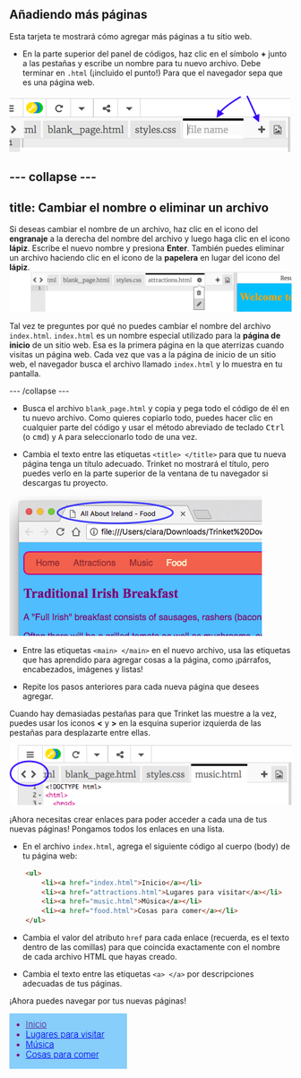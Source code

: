 ## Añadiendo más páginas

Esta tarjeta te mostrará cómo agregar más páginas a tu sitio web.

- En la parte superior del panel de códigos, haz clic en el símbolo **+** junto a las pestañas y escribe un nombre para tu nuevo archivo. Debe terminar en `.html` (¡incluido el punto!) Para que el navegador sepa que es una página web.

![Agregar un nuevo archivo en Trinket](images/tktNewFileArrows.png)

## \--- collapse \---

## title: Cambiar el nombre o eliminar un archivo

Si deseas cambiar el nombre de un archivo, haz clic en el icono del **engranaje** a la derecha del nombre del archivo y luego haga clic en el icono **lápiz**. Escribe el nuevo nombre y presiona **Enter**. También puedes eliminar un archivo haciendo clic en el icono de la **papelera** en lugar del icono del **lápiz**. ![](images/EditFilename.png)

Tal vez te preguntes por qué no puedes cambiar el nombre del archivo `index.html`. `index.html` es un nombre especial utilizado para la **página de inicio** de un sitio web. Esa es la primera página en la que aterrizas cuando visitas un página web. Cada vez que vas a la página de inicio de un sitio web, el navegador busca el archivo llamado `index.html` y lo muestra en tu pantalla.

\--- /collapse \---

- Busca el archivo `blank_page.html` y copia y pega todo el código de él en tu nuevo archivo. Como quieres copiarlo todo, puedes hacer clic en cualquier parte del código y usar el método abreviado de teclado <kbd>Ctrl</kbd> (o <kbd>cmd</kbd>) y <kbd>A</kbd> para seleccionarlo todo de una vez.

- Cambia el texto entre las etiquetas `<title> </title>` para que tu nueva página tenga un título adecuado. Trinket no mostrará el título, pero puedes verlo en la parte superior de la ventana de tu navegador si descargas tu proyecto.

![El título de la página que se muestra en la pestaña del navegador](images/egLocalFileWindowTitle.png)

- Entre las etiquetas `<main> </main>` en el nuevo archivo, usa las etiquetas que has aprendido para agregar cosas a la página, como ¡párrafos, encabezados, imágenes y listas!

- Repite los pasos anteriores para cada nueva página que desees agregar.

Cuando hay demasiadas pestañas para que Trinket las muestre a la vez, puedes usar los iconos **<** y **>** en la esquina superior izquierda de las pestañas para desplazarte entre ellas.

![Los botones para desplazar las pestañas](images/tktScrollTabIcons.png)

¡Ahora necesitas crear enlaces para poder acceder a cada una de tus nuevas páginas! Pongamos todos los enlaces en una lista.

- En el archivo `index.html`, agrega el siguiente código al cuerpo (body) de tu página web:

```html
    <ul>
        <li><a href="index.html">Inicio</a></li>
        <li><a href="attractions.html">Lugares para visitar</a></li>
        <li><a href="music.html">Música</a></li>
        <li><a href="food.html">Cosas para comer</a></li>
    </ul>
```

- Cambia el valor del atributo `href` para cada enlace (recuerda, es el texto dentro de las comillas) para que coincida exactamente con el nombre de cada archivo HTML que hayas creado.

- Cambia el texto entre las etiquetas `<a> </a>` por descripciones adecuadas de tus páginas.

¡Ahora puedes navegar por tus nuevas páginas!

![Ejemplo de lista de enlaces en una página web](images/egListOfPageLinks.png)